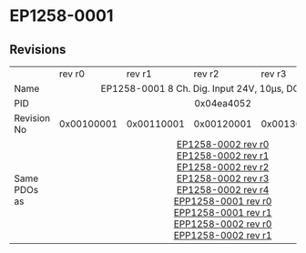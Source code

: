 # EP1258-0001

## Revisions
<table>
<tr>
<td></td>
<td>rev r0</td>
<td>rev r1</td>
<td>rev r2</td>
<td>rev r3</td>
<td>rev r4</td>
</tr>
<tr>
<td>Name</td>
<td colspan=5 align="center">EP1258-0001 8 Ch. Dig. Input 24V, 10µs, DC Latch, M8</td>
</tr>
<tr>
<td>PID</td>
<td colspan=5 align="center">0x04ea4052</td>
</tr>
<tr>
<td>Revision No</td>
<td>0x00100001</td>
<td>0x00110001</td>
<td>0x00120001</td>
<td>0x00130001</td>
<td>0x00140001</td>
</tr>
<tr>
<td>Same PDOs as</td>
<td colspan=5 align="center"><a href="EP1258-0002.md">EP1258-0002 rev r0</a><br/><a href="EP1258-0002.md">EP1258-0002 rev r1</a><br/><a href="EP1258-0002.md">EP1258-0002 rev r2</a><br/><a href="EP1258-0002.md">EP1258-0002 rev r3</a><br/><a href="EP1258-0002.md">EP1258-0002 rev r4</a><br/><a href="EPP1258-0001.md">EPP1258-0001 rev r0</a><br/><a href="EPP1258-0001.md">EPP1258-0001 rev r1</a><br/><a href="EPP1258-0002.md">EPP1258-0002 rev r0</a><br/><a href="EPP1258-0002.md">EPP1258-0002 rev r1</a></td>
</tr>
</table>
